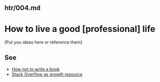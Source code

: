 ## htr/004.md

# How to live a good [professional] life

[Put you ideas here or reference them]

## See
- [How not to write a book](002.md)
- [Stack Overflow as growth resource](003.md)